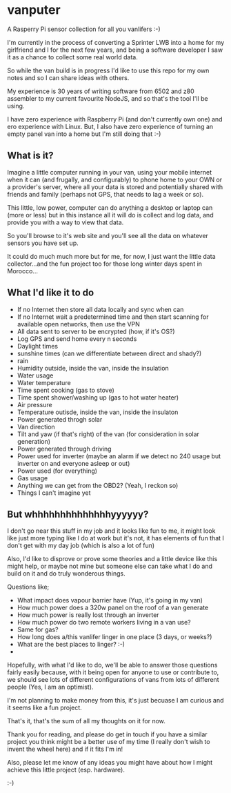 # vanputer
A Rasperry Pi sensor collection for all you vanlifers :-)

I'm currently in the process of converting a Sprinter LWB into a home for my girlfriend and I for the next few years, and being a software developer I saw it as a chance to collect some real world data.

So while the van build is in progress I'd like to use this repo for my own notes and so I can share ideas with others.

My experience is 30 years of writing software from 6502 and z80 assembler to my current favourite NodeJS, and so that's the tool I'll be using.

I have zero experience with Raspberry Pi (and don't currently own one) and ero experience with Linux. But, I also have zero experience of turning an empty panel van into a home but I'm still doing that :-)

## What is it?
Imagine a little computer running in your van, using your mobile internet when it can (and frugally, and configurably) to phone home to your OWN or a provider's server, where all your data is stored and potentially shared with friends and family (perhaps not GPS, that needs to lag a week or so).

This little, low power, computer can do anything a desktop or laptop can (more or less) but in this instance all it will do is collect and log data, and provide you with a way to view that data.

So you'll browse to it's web site and you'll see all the data on whatever sensors you have set up.

It could do much much more but for me, for now, I just want the little data collector...and the fun project too for those long winter days spent in Morocco...

## What I'd like it to do
* If no Internet then store all data locally and sync when can
* If no Internet wait a predetermined time and then start scanning for available open networks, then use the VPN
* All data sent to server to be encrypted (how, if it's OS?)
* Log GPS and send home every n seconds
* Daylight times
* sunshine times (can we differentiate between direct and shady?)
* rain
* Humidity outside, inside the van, inside the insulation
* Water usage
* Water temperature
* Time spent cooking (gas to stove)
* Time spent shower/washing up (gas to hot water heater)
* Air pressure
* Temperature outisde, inside the van, inside the insulaton
* Power generated throgh solar
* Van direction
* Tilt and yaw (if that's right) of the van (for consideration in solar generation)
* Power generated through driving
* Power used for inverter (maybe an alarm if we detect no 240 usage but inverter on and everyone asleep or out) 
* Power used (for everything)
* Gas usage
* Anything we can get from the OBD2? (Yeah, I reckon so)
* Things I can't imagine yet

## But whhhhhhhhhhhhhhyyyyyy?
I don't go near this stuff in my job and it looks like fun to me, it might look like just more typing like I do at work but it's not, it has elements of fun that I don't get with my day job (which is also a lot of fun)

Also, I'd like to disprove or prove some theories and a little device like this might help, or maybe not mine but someone else can take what I do and build on it and do truly wonderous things.

Questions like;
* What impact does vapour barrier have (Yup, it's going in my van)
* How much power does a 320w panel on the roof of a van generate
* How much power is really lost through an inverter
* How much power do two remote workers living in a van use?
* Same for gas?
* How long does a/this vanlifer linger in one place (3 days, or weeks?)
* What are the best places to linger? :-)
* 

Hopefully, with what I'd like to do, we'll be able to answer those questions fairly easily because, with it being open for anyone to use or contribute to, we should see lots of different configurations of vans from lots of different people (Yes, I am an optimist).

I'm not planning to make money from this, it's just becuase I am curious and it seems like a fun project.

That's it, that's the sum of all my thoughts on it for now.

Thank you for reading, and please do get in touch if you have a similar project you think might be a better use of my time (I really don't wish to invent the wheel here) and if it fits I'm in!

Also, please let me know of any ideas you might have about how I might achieve this little project (esp. hardware).

:-)

